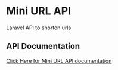 # Mini URL API

Laravel API to shorten urls
 
## API Documentation
[Click Here for Mini URL API documentation](https://documenter.getpostman.com/view/7035714/TzXukJXB)

